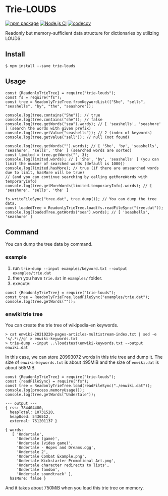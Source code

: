# Trie-LOUDS
[![npm package](https://badge.fury.io/js/trie-louds.svg)](https://npmjs.org/package/trie-louds)
[![Node.js CI](https://github.com/Yosshi999/trie-louds/actions/workflows/node.js.yml/badge.svg)](https://github.com/Yosshi999/trie-louds/actions/workflows/node.js.yml)
[![codecov](https://codecov.io/gh/Yosshi999/trie-louds/branch/master/graph/badge.svg?token=Y0XIT9GJS8)](https://codecov.io/gh/Yosshi999/trie-louds)

Readonly but memory-sufficient data structure for dictionaries by utilizing LOUDS.

## Install
```
$ npm install --save trie-louds
```

## Usage
```
const {ReadonlyTrieTree} = require("trie-louds");
const fs = require("fs");
const tree = ReadonlyTrieTree.fromKeywordList(["She", "sells", "seashells", "by", "the", "seashore"]);

console.log(tree.contains("She")); // true
console.log(tree.contains("she")); // false
console.log(tree.getWords("sea").words); // [ 'seashells', 'seashore' ] (search the words with given prefix)
console.log(tree.getValue("seashells")); // 2 (index of keywords)
console.log(tree.getValue("sell")); // null (not found)

console.log(tree.getWords("").words); // [ 'She', 'by', 'seashells', 'seashore', 'sells', 'the' ] (searched words are sorted)
const limited = tree.getWords("", 3);
console.log(limited.words); // [ 'She', 'by', 'seashells' ] (you can limit the number of searched words (default is 1000))
console.log(limited.hasMore); // true (if there are unsearched words due to limit, hasMore will be true)
// (and you can continue searching by calling getMoreWords with temporaryInfo)
console.log(tree.getMoreWords(limited.temporaryInfo).words); // [ 'seashore', 'sells', 'the' ]

fs.writeFileSync("tree.dat", tree.dump()); // You can dump the tree data.
const loadedTree = ReadonlyTrieTree.load(fs.readFileSync("tree.dat"));
console.log(loadedTree.getWords("sea").words); // [ 'seashells', 'seashore' ]
```

## Command
You can dump the tree data by command.
### example
1. run `trie-dump --input examples/keyword.txt --output examples/trie.dat`
2. then you have `trie.dat` in `examples/` folder.
3. execute:
```
const {ReadonlyTrieTree} = require("trie-louds");
const tree = ReadonlyTrieTree.loadFileSync("examples/trie.dat");
console.log(tree.getWords(""));
```
### enwiki trie tree
You can create the trie tree of wikipedia-en keywords.
```
> cat enwiki-20210220-pages-articles-multistream-index.txt | sed -e 's/.*://g' > enwiki-keywords.txt
> trie-dump --input ..\loudstest\enwiki-keywords.txt --output enwiki.dat
```
In this case, we can store 20993072 words in this trie tree and dump it.
The size of `enwiki-keywords.txt` is about 495MiB and the size of `enwiki.dat` is about 565MiB.

```
const {ReadonlyTrieTree} = require("trie-louds");
const {readFileSync} = require("fs");
const tree = ReadonlyTrieTree.load(readFileSync("./enwiki.dat"));
console.log(process.memoryUsage());
console.log(tree.getWords("Undertale"));

--- output ---
{ rss: 784404480,
  heapTotal: 10731520,
  heapUsed: 5436512,
  external: 761201137 }

{ words:
   [ 'Undertale',
     'Undertale (game)',
     'Undertale (video game)',
     'Undertale - Hopes and Dreams.ogg',
     'Undertale 2',
     'Undertale Combat Example.png',
     'Undertale Kickstarter Promotional Art.png',
     'Undertale character redirects to lists',
     'Undertale fandom',
     'Undertale soundtrack' ],
  hasMore: false }
```
And it takes about 750MiB when you load this trie tree on memory.
